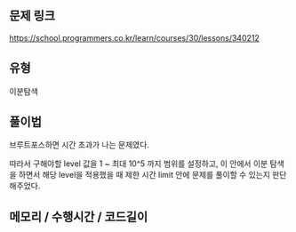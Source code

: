 ## 문제 링크

https://school.programmers.co.kr/learn/courses/30/lessons/340212

## 유형

이분탐색

## 풀이법

브루트포스하면 시간 초과가 나는 문제였다.

따라서 구해야할 level 값을 1 ~ 최대 10^5 까지 범위를 설정하고, 이 안에서 이분 탐색을 하면서 해당 level을 적용했을 때 제한 시간 limit 안에 문제를 풀이할 수 있는지 판단해주었다.

## 메모리 / 수행시간 / 코드길이